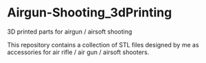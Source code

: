 Airgun-Shooting_3dPrinting
==========================

3D printed parts for airgun / airsoft shooting

This repository contains a collection of STL files designed by me as accessories for air rifle / air gun / airsoft shooters.
